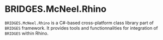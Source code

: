 # BRIDGES.McNeel.Rhino

`BRIDGES.McNeel.Rhino` is a C#-based cross-platform class library part of `BRIDGES` framework. It provides tools and functionnalities for integration of `BRIDGES` within Rhino.
